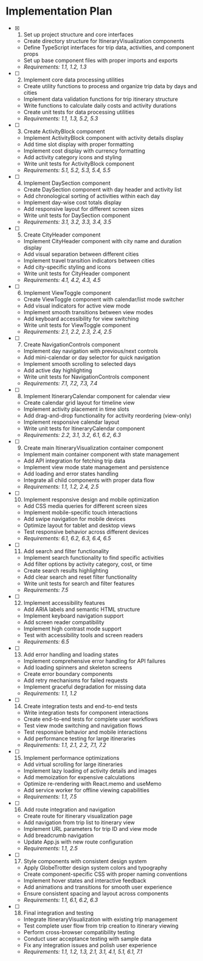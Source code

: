 # Implementation Plan

- [x] 1. Set up project structure and core interfaces



  - Create directory structure for ItineraryVisualization components
  - Define TypeScript interfaces for trip data, activities, and component props
  - Set up base component files with proper imports and exports
  - _Requirements: 1.1, 1.2, 1.3_

- [ ] 2. Implement core data processing utilities
  - Create utility functions to process and organize trip data by days and cities
  - Implement data validation functions for trip itinerary structure
  - Write functions to calculate daily costs and activity durations
  - Create unit tests for data processing utilities
  - _Requirements: 1.1, 1.3, 5.2, 5.3_

- [ ] 3. Create ActivityBlock component
  - Implement ActivityBlock component with activity details display
  - Add time slot display with proper formatting
  - Implement cost display with currency formatting
  - Add activity category icons and styling
  - Write unit tests for ActivityBlock component
  - _Requirements: 5.1, 5.2, 5.3, 5.4, 5.5_

- [ ] 4. Implement DaySection component
  - Create DaySection component with day header and activity list
  - Add chronological sorting of activities within each day
  - Implement day-wise cost totals display
  - Add responsive layout for different screen sizes
  - Write unit tests for DaySection component
  - _Requirements: 3.1, 3.2, 3.3, 3.4, 3.5_

- [ ] 5. Create CityHeader component
  - Implement CityHeader component with city name and duration display
  - Add visual separation between different cities
  - Implement travel transition indicators between cities
  - Add city-specific styling and icons
  - Write unit tests for CityHeader component
  - _Requirements: 4.1, 4.2, 4.3, 4.5_

- [ ] 6. Implement ViewToggle component
  - Create ViewToggle component with calendar/list mode switcher
  - Add visual indicators for active view mode
  - Implement smooth transitions between view modes
  - Add keyboard accessibility for view switching
  - Write unit tests for ViewToggle component
  - _Requirements: 2.1, 2.2, 2.3, 2.4, 2.5_

- [ ] 7. Create NavigationControls component
  - Implement day navigation with previous/next controls
  - Add mini-calendar or day selector for quick navigation
  - Implement smooth scrolling to selected days
  - Add active day highlighting
  - Write unit tests for NavigationControls component
  - _Requirements: 7.1, 7.2, 7.3, 7.4_

- [ ] 8. Implement ItineraryCalendar component for calendar view
  - Create calendar grid layout for timeline view
  - Implement activity placement in time slots
  - Add drag-and-drop functionality for activity reordering (view-only)
  - Implement responsive calendar layout
  - Write unit tests for ItineraryCalendar component
  - _Requirements: 2.2, 3.1, 3.2, 6.1, 6.2, 6.3_

- [ ] 9. Create main ItineraryVisualization container component
  - Implement main container component with state management
  - Add API integration for fetching trip data
  - Implement view mode state management and persistence
  - Add loading and error states handling
  - Integrate all child components with proper data flow
  - _Requirements: 1.1, 1.2, 2.4, 2.5_

- [ ] 10. Implement responsive design and mobile optimization
  - Add CSS media queries for different screen sizes
  - Implement mobile-specific touch interactions
  - Add swipe navigation for mobile devices
  - Optimize layout for tablet and desktop views
  - Test responsive behavior across different devices
  - _Requirements: 6.1, 6.2, 6.3, 6.4, 6.5_

- [ ] 11. Add search and filter functionality
  - Implement search functionality to find specific activities
  - Add filter options by activity category, cost, or time
  - Create search results highlighting
  - Add clear search and reset filter functionality
  - Write unit tests for search and filter features
  - _Requirements: 7.5_

- [ ] 12. Implement accessibility features
  - Add ARIA labels and semantic HTML structure
  - Implement keyboard navigation support
  - Add screen reader compatibility
  - Implement high contrast mode support
  - Test with accessibility tools and screen readers
  - _Requirements: 6.5_

- [ ] 13. Add error handling and loading states
  - Implement comprehensive error handling for API failures
  - Add loading spinners and skeleton screens
  - Create error boundary components
  - Add retry mechanisms for failed requests
  - Implement graceful degradation for missing data
  - _Requirements: 1.1, 1.2_

- [ ] 14. Create integration tests and end-to-end tests
  - Write integration tests for component interactions
  - Create end-to-end tests for complete user workflows
  - Test view mode switching and navigation flows
  - Test responsive behavior and mobile interactions
  - Add performance testing for large itineraries
  - _Requirements: 1.1, 2.1, 2.2, 7.1, 7.2_

- [ ] 15. Implement performance optimizations
  - Add virtual scrolling for large itineraries
  - Implement lazy loading of activity details and images
  - Add memoization for expensive calculations
  - Optimize re-rendering with React.memo and useMemo
  - Add service worker for offline viewing capabilities
  - _Requirements: 1.1, 7.5_

- [ ] 16. Add route integration and navigation
  - Create route for itinerary visualization page
  - Add navigation from trip list to itinerary view
  - Implement URL parameters for trip ID and view mode
  - Add breadcrumb navigation
  - Update App.js with new route configuration
  - _Requirements: 1.1, 2.5_

- [ ] 17. Style components with consistent design system
  - Apply GlobeTrotter design system colors and typography
  - Create component-specific CSS with proper naming conventions
  - Implement hover states and interactive feedback
  - Add animations and transitions for smooth user experience
  - Ensure consistent spacing and layout across components
  - _Requirements: 1.1, 6.1, 6.2, 6.3_

- [ ] 18. Final integration and testing
  - Integrate ItineraryVisualization with existing trip management
  - Test complete user flow from trip creation to itinerary viewing
  - Perform cross-browser compatibility testing
  - Conduct user acceptance testing with sample data
  - Fix any integration issues and polish user experience
  - _Requirements: 1.1, 1.2, 1.3, 2.1, 3.1, 4.1, 5.1, 6.1, 7.1_